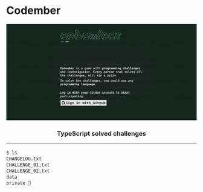 # Codember

![Alt Text](img/codember.jpg)

### <center>TypeScript solved challenges</center>

---

```console
$ ls
CHANGELOG.txt
CHALLENGE_01.txt
CHALLENGE_02.txt
data
private 🔐
```

